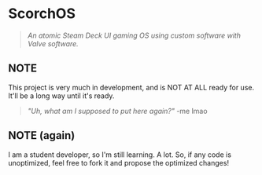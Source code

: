 # ScorchOS
> *An atomic Steam Deck UI gaming OS using custom software with Valve software.*
## NOTE
This project is very much in development, and is NOT AT ALL ready for use. It'll be a long way until it's ready.
> *"Uh, what am I supposed to put here again?"* -me lmao
## NOTE (again)
I am a student developer, so I'm still learning. A lot. So, if any code is unoptimized, feel free to fork it and propose the optimized changes!
